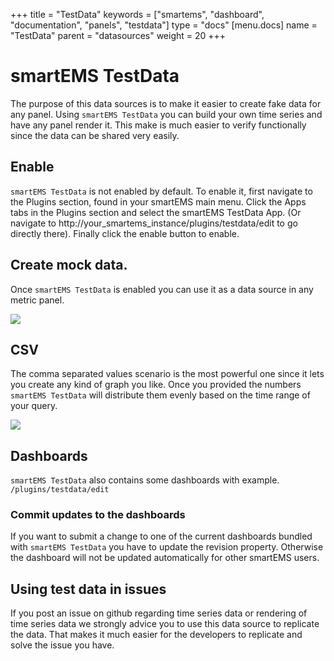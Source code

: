 +++
title = "TestData"
keywords = ["smartems", "dashboard", "documentation", "panels", "testdata"]
type = "docs"
[menu.docs]
name = "TestData"
parent = "datasources"
weight = 20
+++


# smartEMS TestData

The purpose of this data sources is to make it easier to create fake data for any panel.
Using `smartEMS TestData` you can build your own time series and have any panel render it.
This make is much easier to verify functionally since the data can be shared very easily.

## Enable

`smartEMS TestData` is not enabled by default. To enable it, first navigate to the Plugins section, found in your smartEMS main menu. Click the Apps tabs in the Plugins section and select the smartEMS TestData App. (Or navigate to http://your_smartems_instance/plugins/testdata/edit to go directly there). Finally click the enable button to enable.

## Create mock data.

Once `smartEMS TestData` is enabled you can use it as a data source in any metric panel.

![](/img/docs/v41/test_data_add.png)

## CSV

The comma separated values scenario is the most powerful one since it lets you create any kind of graph you like.
Once you provided the numbers `smartEMS TestData` will distribute them evenly based on the time range of your query.

![](/img/docs/v41/test_data_csv_example.png)

## Dashboards

`smartEMS TestData` also contains some dashboards with example. `/plugins/testdata/edit`

### Commit updates to the dashboards

If you want to submit a change to one of the current dashboards bundled with `smartEMS TestData` you have to update the revision property.
Otherwise the dashboard will not be updated automatically for other smartEMS users.

## Using test data in issues

If you post an issue on github regarding time series data or rendering of time series data we strongly advice you to use this data source to replicate the data.
That makes it much easier for the developers to replicate and solve the issue you have.
